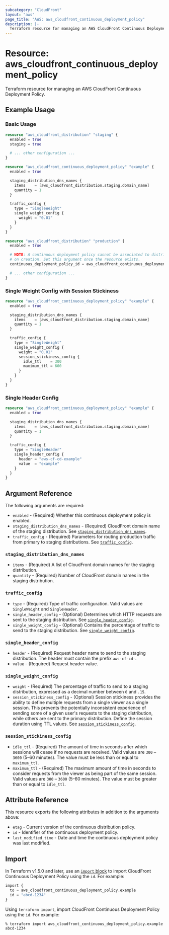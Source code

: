 ```yaml
---
subcategory: "CloudFront"
layout: "aws"
page_title: "AWS: aws_cloudfront_continuous_deployment_policy"
description: |-
  Terraform resource for managing an AWS CloudFront Continuous Deployment Policy.
---
```

# Resource: aws_cloudfront_continuous_deployment_policy

Terraform resource for managing an AWS CloudFront Continuous Deployment Policy.

## Example Usage

### Basic Usage

```terraform
resource "aws_cloudfront_distribution" "staging" {
  enabled = true
  staging = true

  # ... other configuration ...
}

resource "aws_cloudfront_continuous_deployment_policy" "example" {
  enabled = true

  staging_distribution_dns_names {
    items    = [aws_cloudfront_distribution.staging.domain_name]
    quantity = 1
  }

  traffic_config {
    type = "SingleWeight"
    single_weight_config {
      weight = "0.01"
    }
  }
}

resource "aws_cloudfront_distribution" "production" {
  enabled = true

  # NOTE: A continuous deployment policy cannot be associated to distribution
  # on creation. Set this argument once the resource exists.
  continuous_deployment_policy_id = aws_cloudfront_continuous_deployment_policy.example.id

  # ... other configuration ...
}
```

### Single Weight Config with Session Stickiness

```terraform
resource "aws_cloudfront_continuous_deployment_policy" "example" {
  enabled = true

  staging_distribution_dns_names {
    items    = [aws_cloudfront_distribution.staging.domain_name]
    quantity = 1
  }

  traffic_config {
    type = "SingleWeight"
    single_weight_config {
      weight = "0.01"
      session_stickiness_config {
        idle_ttl    = 300
        maximum_ttl = 600
      }
    }
  }
}
```

### Single Header Config

```terraform
resource "aws_cloudfront_continuous_deployment_policy" "example" {
  enabled = true

  staging_distribution_dns_names {
    items    = [aws_cloudfront_distribution.staging.domain_name]
    quantity = 1
  }

  traffic_config {
    type = "SingleHeader"
    single_header_config {
      header = "aws-cf-cd-example"
      value  = "example"
    }
  }
}
```

## Argument Reference

The following arguments are required:

* `enabled` - (Required) Whether this continuous deployment policy is enabled.
* `staging_distribution_dns_names` - (Required) CloudFront domain name of the staging distribution. See [`staging_distribution_dns_names`](#staging_distribution_dns_names).
* `traffic_config` - (Required) Parameters for routing production traffic from primary to staging distributions. See [`traffic_config`](#traffic_config).

### `staging_distribution_dns_names`

* `items` - (Required) A list of CloudFront domain names for the staging distribution.
* `quantity` - (Required) Number of CloudFront domain names in the staging distribution.

### `traffic_config`

* `type` - (Required) Type of traffic configuration. Valid values are `SingleWeight` and `SingleHeader`.
* `single_header_config` - (Optional) Determines which HTTP requests are sent to the staging distribution. See [`single_header_config`](#single_header_config).
* `single_weight_config` - (Optional) Contains the percentage of traffic to send to the staging distribution. See [`single_weight_config`](#single_weight_config).

### `single_header_config`

* `header` - (Required) Request header name to send to the staging distribution. The header must contain the prefix `aws-cf-cd-`.
* `value` - (Required) Request header value.

### `single_weight_config`

* `weight` - (Required) The percentage of traffic to send to a staging distribution, expressed as a decimal number between `0` and `.15`.
* `session_stickiness_config` - (Optional) Session stickiness provides the ability to define multiple requests from a single viewer as a single session. This prevents the potentially inconsistent experience of sending some of a given user's requests to the staging distribution, while others are sent to the primary distribution. Define the session duration using TTL values. See [`session_stickiness_config`](#session_stickiness_config).

### `session_stickiness_config`

* `idle_ttl` - (Required) The amount of time in seconds after which sessions will cease if no requests are received. Valid values are `300` – `3600` (5–60 minutes). The value must be less than or equal to `maximum_ttl`.
* `maximum_ttl` - (Required) The maximum amount of time in seconds to consider requests from the viewer as being part of the same session. Valid values are `300` – `3600` (5–60 minutes). The value must be greater than or equal to `idle_ttl`.

## Attribute Reference

This resource exports the following attributes in addition to the arguments above:

* `etag` - Current version of the continuous distribution policy.
* `id` - Identifier of the continuous deployment policy.
* `last_modified_time` - Date and time the continuous deployment policy was last modified.

## Import

In Terraform v1.5.0 and later, use an [`import` block](https://developer.hashicorp.com/terraform/language/import) to import CloudFront Continuous Deployment Policy using the `id`. For example:

```terraform
import {
  to = aws_cloudfront_continuous_deployment_policy.example
  id = "abcd-1234"
}
```

Using `terraform import`, import CloudFront Continuous Deployment Policy using the `id`. For example:

```console
% terraform import aws_cloudfront_continuous_deployment_policy.example abcd-1234 
```
